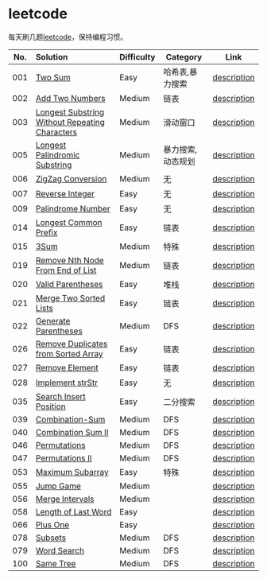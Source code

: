 # leetcode

每天刷几题[leetcode](https://leetcode.com/problemset/all/)，保持编程习惯。

|No.|Solution|Difficulty|Category|Link|
|:-:|:--|:--|---|:-:|
|001|[Two Sum][001in]|Easy|哈希表,暴力搜索|[description][001out]|
|002|[Add Two Numbers][002in]|Medium|链表|[description][002out]|
|003|[Longest Substring Without Repeating Characters][003in]|Medium|滑动窗口|[description][003out]
|005|[Longest Palindromic Substring][005in]|Medium|暴力搜索,动态规划|[description][005out]|
|006|[ZigZag Conversion][006in]|Medium|无|[description][006out]|
|007|[Reverse Integer][007in]|Easy|无|[description][007out]|
|009|[Palindrome Number][009in]|Easy|无|[description][009out]|
|014|[Longest Common Prefix][014in]|Easy|链表|[description][014out]|
|015|[3Sum][015in]|Medium|特殊|[description][015out]|
|019|[Remove Nth Node From End of List][019in]|Medium|链表|[description][019out]|
|020|[Valid Parentheses][020in]|Easy|堆栈|[description][020out]|
|021|[Merge Two Sorted Lists][021in]|Easy|链表|[description][021out]|
|022|[Generate Parentheses][022in]|Medium|DFS|[description][022out]|
|026|[Remove Duplicates from Sorted Array][026in]|Easy|链表|[description][026out]|
|027|[Remove Element][027in]|Easy|链表|[description][027out]|
|028|[Implement strStr][028in]|Easy|无|[description][028out]|
|035|[Search Insert Position][035in]|Easy|二分搜索|[description][035out]|
|039|[Combination-Sum][039in]|Medium|DFS|[description][039out]|
|040|[Combination Sum II][040in]|Medium|DFS|[description][040out]|
|046|[Permutations][046in]|Medium|DFS|[description][046out]|
|047|[Permutations II][047in]|Medium|DFS|[description][047out]|
|053|[Maximum Subarray][053in]|Easy|特殊|[description][053out]|
|055|[Jump Game][055in]|Medium||[description][055out]|
|056|[Merge Intervals][056in]|Medium||[description][056out]|
|058|[Length of Last Word][058in]|Easy||[description][058out]|
|066|[Plus One][066in]|Easy||[description][066out]|
|078|[Subsets][078in]|Medium|DFS|[description][078out]|
|079|[Word Search][079in]|Medium|DFS|[description][079out]|
|100|[Same Tree][100in]|Medium|DFS|[description][100out]|

[001in]:  001-Two-Sum
[001out]: https://leetcode.com/problems/two-sum/description/
[002in]:  002-Add-Two-Numbers
[002out]: https://leetcode.com/problems/add-two-numbers/description/
[003in]:  003-Longest-Substring-Without-Repeating-Characters
[003out]: https://leetcode.com/problems/Longest-Substring-Without-Repeating-Characters/description/
[005in]:  005-Longest-Palindromic-Substring
[005out]: https://leetcode.com/problems/Longest-Palindromic-Substring/description/
[007in]:  007-Reverse-Integer
[007out]: https://leetcode.com/problems/Reverse-Integer/description/
[006in]:  006-ZigZag-Conversion
[006out]: https://leetcode.com/problems/ZigZag-Conversion/description/
[009in]:  009-Palindrome-Number
[009out]: https://leetcode.com/problems/Palindrome-Number/description/
[014in]:  014-Longest-Common-Prefix
[014out]: https://leetcode.com/problems/Longest-Common-Prefix/description/
[015in]:  015-3Sum
[015out]: https://leetcode.com/problems/3Sum/description/
[019in]:  019-Remove-Nth-Node-From-End-of-List
[019out]: https://leetcode.com/problems/Remove-Nth-Node-From-End-of-List/description/
[020in]:  020-Valid-Parentheses
[020out]: https://leetcode.com/problems/Valid-Parentheses/description/
[021in]:  021-Merge-Two-Sorted-Lists
[021out]: https://leetcode.com/problems/Merge-Two-Sorted-Lists/description/
[022in]:  022-Generate-Parentheses
[022out]: https://leetcode.com/problems/Generate-Parentheses/description/
[026in]:  026-Remove-Duplicates-from-Sorted-Array
[026out]: https://leetcode.com/problems/Remove-Duplicates-from-Sorted-Array/description/
[027in]:  027-Remove-Element
[027out]: https://leetcode.com/problems/Remove-Element/description/
[028in]:  028-Implement-strStr
[028out]: https://leetcode.com/problems/Implement-strStr/description/
[035in]:  035-Search-Insert-Position
[035out]: https://leetcode.com/problems/Search-Insert-Position/description/
[039in]:  039-Combination-Sum
[039out]: https://leetcode.com/problems/Combination-Sum/description/
[040in]:  040-Combination-Sum-II
[040out]: https://leetcode.com/problems/Combination-Sum-ii/description/
[046in]:  046-Permutations
[046out]: https://leetcode.com/problems/permutations/description/
[047in]:  047-Permutations-II
[047out]: https://leetcode.com/problems/permutations-ii/description/
[053in]:  053-Maximum-Subarray
[053out]: https://leetcode.com/problems/Maximum-Subarray/description/
[055in]:  055-Jump-Game
[055out]: https://leetcode.com/problems/Jump-Game/description/
[056in]:  056-Merge-Intervals
[056out]: https://leetcode.com/problems/Merge-Intervals/description/
[058in]:  Length-of-Last-Word
[058out]: https://leetcode.com/problems/Length-of-Last-Word/description/
[066in]:  066-Plus-One
[066out]: https://leetcode.com/problems/Plus-One/description/
[078in]:  078-Subsets
[078out]: https://leetcode.com/problems/Subsets/description/
[079in]:  079-Word-Search
[079out]: https://leetcode.com/problems/Word-Search/description/
[100in]:  100-Same-Tree
[100out]: https://leetcode.com/problems/Same-Tree/description/
